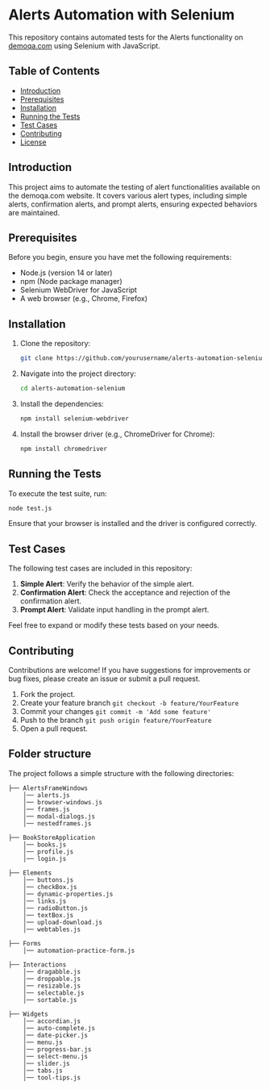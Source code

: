 # Alerts Automation with Selenium

This repository contains automated tests for the Alerts functionality on [demoqa.com](https://demoqa.com/alerts) using Selenium with JavaScript.

## Table of Contents

- [Introduction](#introduction)
- [Prerequisites](#prerequisites)
- [Installation](#installation)
- [Running the Tests](#running-the-tests)
- [Test Cases](#test-cases)
- [Contributing](#contributing)
- [License](#license)

## Introduction

This project aims to automate the testing of alert functionalities available on the demoqa.com website. It covers various alert types, including simple alerts, confirmation alerts, and prompt alerts, ensuring expected behaviors are maintained.

## Prerequisites

Before you begin, ensure you have met the following requirements:

- Node.js (version 14 or later)
- npm (Node package manager)
- Selenium WebDriver for JavaScript
- A web browser (e.g., Chrome, Firefox)

## Installation

1. Clone the repository:

   ```bash
   git clone https://github.com/yourusername/alerts-automation-selenium.git
   ```

2. Navigate into the project directory:

   ```bash
   cd alerts-automation-selenium
   ```

3. Install the dependencies:

   ```bash
   npm install selenium-webdriver
   ```

4. Install the browser driver (e.g., ChromeDriver for Chrome):

   ```bash
   npm install chromedriver
   ```

## Running the Tests

To execute the test suite, run:

```bash
node test.js
```

Ensure that your browser is installed and the driver is configured correctly.

## Test Cases

The following test cases are included in this repository:

1. **Simple Alert**: Verify the behavior of the simple alert.
2. **Confirmation Alert**: Check the acceptance and rejection of the confirmation alert.
3. **Prompt Alert**: Validate input handling in the prompt alert.

Feel free to expand or modify these tests based on your needs.

## Contributing

Contributions are welcome! If you have suggestions for improvements or bug fixes, please create an issue or submit a pull request.

1. Fork the project.
2. Create your feature branch `git checkout -b feature/YourFeature`
3. Commit your changes `git commit -m 'Add some feature'`
4. Push to the branch `git push origin feature/YourFeature`
5. Open a pull request.

## Folder structure

The project follows a simple structure with the following directories:

```
├── AlertsFrameWindows
    │── alerts.js
    │── browser-windows.js
    │── frames.js
    │── modal-dialogs.js
    │── nestedframes.js

├── BookStoreApplication
    │── books.js
    │── profile.js
    │── login.js

├── Elements
    │── buttons.js
    │── checkBox.js
    │── dynamic-properties.js
    │── links.js
    │── radioButton.js
    │── textBox.js
    │── upload-download.js
    │── webtables.js

├── Forms
    │── automation-practice-form.js

├── Interactions
    │── dragabble.js
    │── droppable.js
    │── resizable.js
    │── selectable.js
    │── sortable.js

├── Widgets
    │── accordian.js
    │── auto-complete.js
    │── date-picker.js
    │── menu.js
    │── progress-bar.js
    │── select-menu.js
    │── slider.js
    │── tabs.js
    │── tool-tips.js
```